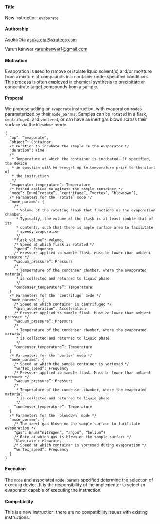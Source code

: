 #### **Title**
New instruction: `evaporate`

#### **Authorship**
Asuka Ota <asuka.ota@strateos.com>

Varun Kanwar <varunkanwar1@gmail.com>

#### **Motivation**
Evaporation is used to remove or isolate liquid solvent(s) and/or moisture from a mixture of compounds in a container under specified conditions. This process is often employed in chemical synthesis to precipitate or concentrate target compounds from a sample.

#### **Proposal**
We propose adding an `evaporate` instruction, with evaporation `mode`s parameterized by their `mode_params`. Samples can be `rotate`d in a flask, `centrifuge`d, and `vortexed`, or can have an inert gas blown across their surface via the `blowdown` mode.

```
{
  “op”: “evaporate”,
  “object”: Container,
  /* Duration to incubate the sample in the evaporator */
  “duration”: Time
  /*
   * Temperature at which the container is incubated. If specified, the device
   * in question will be brought up to temperature prior to the start of
   * the instruction
   */
  “evaporator_temperature”: Temperature
  /* Method applied to agitate the sample container */
  “mode”: Enum(“rotate”, “centrifuge”, “vortex”, “blowdown”),
  /* Parameters for the `rotate` mode */
  “mode_params”: {
    /*
     * Volume of the rotating flask that functions as the evaporation chamber.
     * Typically, the volume of the flask is at least double that of its
     * contents, such that there is ample surface area to facilitate
     * speedy evaporation
     */
    “flask_volume”: Volume,
    /* Speed at which flask is rotated */
    “speed”: Frequency
    /* Pressure applied to sample flask. Must be lower than ambient pressure */
    “vacuum_pressure”: Pressure
    /*
     * Temperature of the condenser chamber, where the evaporated material
     * is collected and returned to liquid phase
     */
    “condenser_temperature”: Temperature
  }
  /* Parameters for the `centrifuge` mode */
  “mode_params”: {
    /* Speed at which container is centrifuged */
    “spin_acceleration”: Acceleration
    /* Pressure applied to sample flask. Must be lower than ambient pressure */
    “vacuum_pressure”: Pressure
    /*
     * Temperature of the condenser chamber, where the evaporated material
     * is collected and returned to liquid phase
     */
    “condenser_temperature”: Temperature
  }
  /* Parameters for the `vortex` mode */
  “mode_params”: {
    /* Speed at which the sample container is vortexed */
    “vortex_speed”: Frequency
    /* Pressure applied to sample flask. Must be lower than ambient pressure */
    “vacuum_pressure”: Pressure
    /*
     * Temperature of the condenser chamber, where the evaporated material
     * is collected and returned to liquid phase
     */
    “condenser_temperature”: Temperature
  }
  /* Parameters for the `blowdown` mode */
  “mode_params”: {
    /* The inert gas blown on the sample surface to facilitate evaporation */
    "gas": Enum(“nitrogen”, “argon”, “helium”)
    /* Rate at which gas is blown on the sample surface */
    “blow_rate”: Flowrate,
    /* Speed at which container is vortexed during evaporation */
    “vortex_speed”: Frequency
  }
}
```

#### **Execution**
The `mode` and associated `mode_params` specified determine the selection
of executig device. It is the responsibility of the implementer to
select an evaporator capable of executing the instruction.

#### **Compatibility**
This is a new instruction; there are no compatibility issues with existing instructions.

